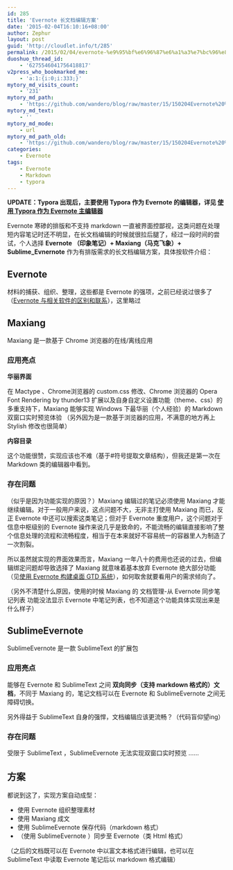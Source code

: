 ```yaml
---
id: 285
title: 'Evernote 长文档编辑方案'
date: '2015-02-04T16:10:16+08:00'
author: Zephur
layout: post
guid: 'http://cloudlet.info/t/285'
permalink: /2015/02/04/evernote-%e9%95%bf%e6%96%87%e6%a1%a3%e7%bc%96%e8%be%91%e6%96%b9%e6%a1%88/
duoshuo_thread_id:
    - '6275546041756418817'
v2press_who_bookmarked_me:
    - 'a:1:{i:0;i:333;}'
mytory_md_visits_count:
    - '231'
mytory_md_path:
    - 'https://github.com/wandero/blog/raw/master/15/150204Evernote%20%E9%95%BF%E6%96%87%E6%A1%A3%E7%BC%96%E8%BE%91%E6%96%B9%E6%A1%88.md'
mytory_md_text:
    - ''
mytory_md_mode:
    - url
mytory_md_path_old:
    - 'https://github.com/wandero/blog/raw/master/15/150204Evernote%20%E9%95%BF%E6%96%87%E6%A1%A3%E7%BC%96%E8%BE%91%E6%96%B9%E6%A1%88.md'
categories:
    - Evernote
tags:
    - Evernote
    - Markdown
    - typora
---
```


**UPDATE：Typora 出现后，主要使用 Typora 作为 Evernote 的编辑器，详见 [使用 Typora 作为 Evernote 主编辑器](http://cloudlet.info/t/384)**

Evernote 寒碜的排版和不支持 markdown 一直被界面控鄙视，这类问题在处理短内容笔记时还不明显，在长文档编辑的时候就很拉后腿了，经过一段时间的尝试，个人选择 **Evernote （印象笔记）+ Maxiang（马克飞象）+ Sublime\_Evnernote** 作为有排版需求的长文档编辑方案，具体按软件介绍：

<!--more-->

## Evernote

材料的捕获、组织、整理，这些都是 Evernote 的强项，之前已经说过很多了（[Evernote 与相关软件的区别和联系](http://cloudlet.info/t/277)），这里略过

## Maxiang

Maxiang 是一款基于 Chrome 浏览器的在线/离线应用

### 应用亮点

**华丽界面**

在 Mactype 、Chrome浏览器的 custom.css 修改、Chrome 浏览器的 Opera Font Rendering by thunder13 扩展以及自身自定义设置功能（theme、css）的多重支持下，Maxiang 能够实现 Windows 下最华丽（个人经验）的 Markdown 双窗口实时预览体验 （另外因为是一款基于浏览器的应用，不满意的地方再上 Stylish 修改也很简单）

**内容目录**

这个功能很赞，实现应该也不难（基于#符号提取文章结构），但我还是第一次在 Markdown 类的编辑器中看到。

### 存在问题

（似乎是因为功能实现的原因？）Maxiang 编辑过的笔记必须使用 Maxiang 才能继续编辑。对于一般用户来说，这点问题不大，无非主打使用 Maxiang 而已，反正 Evernote 中还可以搜索这类笔记；但对于 Evernote 重度用户，这个问题对于信息中枢级别的 Evernote 操作来说几乎是致命的，不能流畅的编辑直接影响了整个信息处理的流程和流畅程度，相当于在本来就好不容易统一的容器里人为制造了一次割裂。

所以虽然就实现的界面效果而言，Maxiang 一年八十的费用也还说的过去，但编辑绑定问题却导致选择了 Maxiang 就意味着基本放弃 Evernote 绝大部分功能（见[使用 Evernote 构建桌面 GTD 系统](http://cloudlet.info/t/284)），如何取舍就要看用户的需求倾向了。

（另外不清楚什么原因，使用的时候 Maxiang 的 文档管理-从 Evernote 同步笔记列表 功能没法显示 Evernote 中笔记列表，也不知道这个功能具体实现出来是什么样子）

## SublimeEvernote

SublimeEvernote 是一款 SublimeText 的扩展包

### 应用亮点

能够在 Evernote 和 SublimeText 之间 **双向同步（支持 markdown 格式的）文档**，不同于 Maxiang 的，笔记文档可以在 Evernote 和 SublimeEvernote 之间无障碍切换。

另外得益于 SublimeText 自身的强悍，文档编辑应该更流畅？（代码盲仰望ing）

### 存在问题

受限于 SublimeText ，SublimeEvernote 无法实现双窗口实时预览 ……

## 方案

都说到这了，实现方案自动成型：

- 使用 Evernote 组织整理素材
- 使用 Maxiang 成文
- 使用 SublimeEvernote 保存代码（markdown 格式）
- （使用 SublimeEvernote ）同步至 Evernote（类 Html 格式）

（之后的文档既可以在 Evernote 中以富文本格式进行编辑，也可以在 SublimeText 中读取 Evernote 笔记后以 markdown 格式编辑）